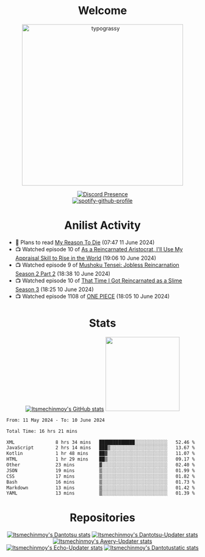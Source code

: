 <div align="center">

# Welcome
<a href="https://github.com/kawarimidoll/typograssy">
    <img alt="typograssy" src="https://typograssy.deno.dev/api?text=%E3%82%88%E3%81%86%E3%81%93%E3%81%9D%E3%81%BF%E3%81%AA%E3%81%95%E3%82%93%20-%20Itsmechinmoy--&&l0=none&l1=82d9d0&l2=027353&l3=038c4c&l4=01402e&bg=none&frame=none&speed=100&comment=" width="421.99">
</a>

[![Discord Presence](https://lanyard.cnrad.dev/api/523539866311720963?theme=dark&bg=Oe1116&animated=false&hideDiscrim=true&borderRadius=30px&hideActivity=whenNotUsed)](https://discord.com/users/523539866311720963)<br>
[![spotify-github-profile](https://spotify-github-profile.vercel.app/api/view?uid=31zczwoe3obxakjgkio7anubhkaq&cover_image=true&theme=novatorem&show_offline=true&background_color=121212&interchange=false&bar_color=53b14f&bar_color=ffffff&bar_color_cover=false)](https://spotify-github-profile.vercel.app/api/view?uid=31zczwoe3obxakjgkio7anubhkaq&redirect=true)
</div>

<div align="center">

# Anilist Activity
</div>
<!-- ANILIST_ACTIVITY:start -->

-   📖 Plans to read [My Reason To Die](https://anilist.co/manga/144006) (07:47 11 June 2024)
-   📺 Watched episode 10 of [As a Reincarnated Aristocrat, I'll Use My Appraisal Skill to Rise in the World](https://anilist.co/anime/164702) (19:06 10 June 2024)
-   📺 Watched episode 9 of [Mushoku Tensei: Jobless Reincarnation Season 2 Part 2](https://anilist.co/anime/166873) (18:38 10 June 2024)
-   📺 Watched episode 10 of [That Time I Got Reincarnated as a Slime Season 3](https://anilist.co/anime/156822) (18:25 10 June 2024)
-   📺 Watched episode 1108 of [ONE PIECE](https://anilist.co/anime/21) (18:05 10 June 2024)

<!-- ANILIST_ACTIVITY:end -->
<div align="center">
    
# Stats
[![Itsmechinmoy's GitHub stats](https://github-readme-stats.vercel.app/api?username=itsmechinmoy&show_icons=true&theme=algolia)](https://github.com/anuraghazra/github-readme-stats)
<img src="https://github-readme-stackoverflow.vercel.app/?userID=25004176&theme=dark" height="194"/>
</div>
<!--START_SECTION:waka-->

```txt
From: 11 May 2024 - To: 10 June 2024

Total Time: 16 hrs 21 mins

XML               8 hrs 34 mins   █████████████░░░░░░░░░░░░   52.46 %
JavaScript        2 hrs 14 mins   ███▒░░░░░░░░░░░░░░░░░░░░░   13.67 %
Kotlin            1 hr 48 mins    ██▓░░░░░░░░░░░░░░░░░░░░░░   11.07 %
HTML              1 hr 29 mins    ██▒░░░░░░░░░░░░░░░░░░░░░░   09.17 %
Other             23 mins         ▓░░░░░░░░░░░░░░░░░░░░░░░░   02.40 %
JSON              19 mins         ▒░░░░░░░░░░░░░░░░░░░░░░░░   01.99 %
CSS               17 mins         ▒░░░░░░░░░░░░░░░░░░░░░░░░   01.82 %
Bash              16 mins         ▒░░░░░░░░░░░░░░░░░░░░░░░░   01.73 %
Markdown          13 mins         ▒░░░░░░░░░░░░░░░░░░░░░░░░   01.42 %
YAML              13 mins         ▒░░░░░░░░░░░░░░░░░░░░░░░░   01.39 %
```

<!--END_SECTION:waka-->
<div align="center">

# Repositories
[![Itsmechinmoy's Dantotsu stats](https://github-readme-stats.vercel.app/api/pin/?username=itsmechinmoy&repo=dantotsu&show_icons=true&theme=algolia&description_lines_count=1)](https://github.com/itsmechinmoy/dantotsu)
[![Itsmechinmoy's Dantotsu-Updater stats](https://github-readme-stats.vercel.app/api/pin/?username=itsmechinmoy&repo=dantotsu-updater&show_icons=true&theme=algolia&description_lines_count=1)](https://github.com/itsmechinmoy/dantotsu-updater)
[![Itsmechinmoy's Awery-Updater stats](https://github-readme-stats.vercel.app/api/pin/?username=itsmechinmoy&repo=awery-updater&show_icons=true&theme=algolia&description_lines_count=1)](https://github.com/itsmechinmoy/awery-updater)
[![Itsmechinmoy's Echo-Updater stats](https://github-readme-stats.vercel.app/api/pin/?username=itsmechinmoy&repo=echo-updater&show_icons=true&theme=algolia&description_lines_count=1)](https://github.com/itsmechinmoy/echo-updater)
[![Itsmechinmoy's Dantotustatic stats](https://github-readme-stats.vercel.app/api/pin/?username=itsmechinmoy&repo=dantotustatic&show_icons=true&theme=algolia&description_lines_count=1)](https://github.com/itsmechinmoy/dantotustatic)
</div>
